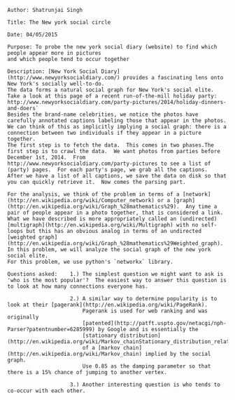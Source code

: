 
    Author: Shatrunjai Singh

    Title: The New york social circle

    Date: 04/05/2015

    Purpose: To probe the new york social diary (website) to find which people appear more in pictures
    and which people tend to occur together

    Description: [New York Social Diary](http://www.newyorksocialdiary.com/) provides a fascinating lens onto New York's socially well-to-do.
    The data forms a natural social graph for New York's social elite.  Take a look at this page of a recent run-of-the-mill holiday party:
    http://www.newyorksocialdiary.com/party-pictures/2014/holiday-dinners-and-doers`
    Besides the brand-name celebrities, we notice the photos have carefully annotated captions labeling those that appear in the photos.  We can think of this as implicitly implying a social graph: there is a connection between two individuals if they appear in a picture together.
    The first step is to fetch the data.  This comes in two phases.The first step is to crawl the data.  We want photos from parties before December 1st, 2014.  From
    http://www.newyorksocialdiary.com/party-pictures to see a list of (party) pages.  For each party's page, we grab all the captions.
    After we have a list of all captions, we save the data on disk so that you can quickly retrieve it.  Now comes the parsing part.
    
    For the analysis, we think of the problem in terms of a [network](http://en.wikipedia.org/wiki/Computer_network) or a [graph](http://en.wikipedia.org/wiki/Graph_%28mathematics%29).  Any time a pair of people appear in a photo together, that is considered a link.  What we have described is more appropriately called an (undirected) [multigraph](http://en.wikipedia.org/wiki/Multigraph) with no self-loops but this has an obvious analog in terms of an undirected [weighted graph](http://en.wikipedia.org/wiki/Graph_%28mathematics%29Weighted_graph).  In this problem, we will analyze the social graph of the new york social elite.
    For this problem, we use python's `networkx` library.

    Questions asked:    1.) The simplest question we might want to ask is 'who is the most popular'?  The easiest way to answer this question is to look at how many connections everyone has.

                        2.) A similar way to determine popularity is to look at their [pagerank](http://en.wikipedia.org/wiki/PageRank).
                            Pagerank is used for web ranking and was originally
                            [patented](http://patft.uspto.gov/netacgi/nph-Parser?patentnumber=6285999) by Google and is essentially the
                            [stationary distribution](http://en.wikipedia.org/wiki/Markov_chainStationary_distribution_relation_to_eigenvectors_and_simplices)
                            of a [markov chain](http://en.wikipedia.org/wiki/Markov_chain) implied by the social graph.
                            Use 0.85 as the damping parameter so that there is a 15% chance of jumping to another vertex.

                        3.) Another interesting question is who tends to co-occur with each other.
